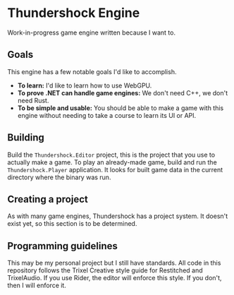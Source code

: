 # Thundershock Engine

Work-in-progress game engine written because I want to.

## Goals

This engine has a few notable goals I'd like to accomplish.

 - **To learn:** I'd like to learn how to use WebGPU.
 - **To prove .NET can handle game engines:** We don't need C++, we don't need Rust.
 - **To be simple and usable:** You should be able to make a game with this engine without needing to take a course to learn its UI or API.

## Building

Build the `Thundershock.Editor` project, this is the project that you use to actually make a game. To play an already-made game, build and run the `Thundershock.Player` application. It looks for built game data in the current directory where the binary was run.

## Creating a project

As with many game engines, Thundershock has a project system. It doesn't exist yet, so this section is to be determined.

## Programming guidelines

This may be my personal project but I still have standards. All code in this repository follows the Trixel Creative style guide for Restitched and TrixelAudio. If you use Rider, the editor will enforce this style. If you don't, then I will enforce it.